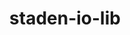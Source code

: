 ---
title: "staden-io-lib"
layout: cache
categories: [package, develop-2024-03-03]
meta: {"versions": ["1.14.8"], "compilers": ["gcc@=7.3.1"], "oss": ["amzn2"], "platforms": ["linux"], "targets": ["aarch64", "neoverse_n1", "x86_64_v3"], "stacks": ["aws-isc", "aws-isc-aarch64", "root"], "num_specs": 3, "num_specs_by_stack": {"aws-isc-aarch64": 2, "root": 3, "aws-isc": 1}}
spec_details: [{"hash": "wgsxfmymhl4oihir4ugs4aiadytfa323", "compiler": "gcc@=7.3.1", "versions": ["1.14.8"], "os": "amzn2", "platform": "linux", "target": "aarch64", "variants": ["build_system=autotools", "~curl"], "stacks": ["aws-isc-aarch64", "root"], "size": "-", "tarball": "https://binaries.spack.io/develop-2024-03-03/build_cache/linux-amzn2-aarch64/gcc-7.3.1/staden-io-lib-1.14.8/linux-amzn2-aarch64-gcc-7.3.1-staden-io-lib-1.14.8-wgsxfmymhl4oihir4ugs4aiadytfa323.spack"}, {"hash": "q3vxf76ro3a6liobga4bi6mzy5y2zmbc", "compiler": "gcc@=7.3.1", "versions": ["1.14.8"], "os": "amzn2", "platform": "linux", "target": "neoverse_n1", "variants": ["build_system=autotools", "~curl"], "stacks": ["aws-isc-aarch64", "root"], "size": "-", "tarball": "https://binaries.spack.io/develop-2024-03-03/build_cache/linux-amzn2-neoverse_n1/gcc-7.3.1/staden-io-lib-1.14.8/linux-amzn2-neoverse_n1-gcc-7.3.1-staden-io-lib-1.14.8-q3vxf76ro3a6liobga4bi6mzy5y2zmbc.spack"}, {"hash": "ut3erymlhchgseq5dhlt74fr23e7fsg7", "compiler": "gcc@=7.3.1", "versions": ["1.14.8"], "os": "amzn2", "platform": "linux", "target": "x86_64_v3", "variants": ["build_system=autotools", "~curl"], "stacks": ["aws-isc", "root"], "size": "-", "tarball": "https://binaries.spack.io/develop-2024-03-03/build_cache/linux-amzn2-x86_64_v3/gcc-7.3.1/staden-io-lib-1.14.8/linux-amzn2-x86_64_v3-gcc-7.3.1-staden-io-lib-1.14.8-ut3erymlhchgseq5dhlt74fr23e7fsg7.spack"}]
---